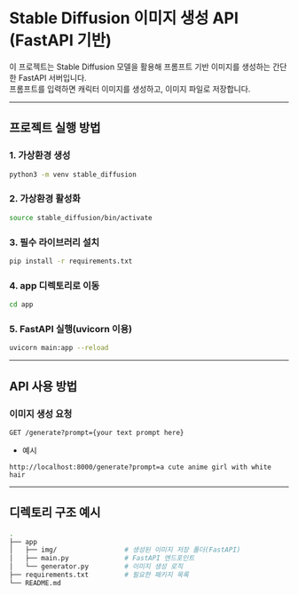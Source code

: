 # Stable Diffusion 이미지 생성 API (FastAPI 기반)

이 프로젝트는 Stable Diffusion 모델을 활용해 프롬프트 기반 이미지를 생성하는 간단한 FastAPI 서버입니다.  
프롬프트를 입력하면 캐릭터 이미지를 생성하고, 이미지 파일로 저장합니다.

---

## 프로젝트 실행 방법

### 1. 가상환경 생성
```bash
python3 -m venv stable_diffusion
```

### 2. 가상환경 활성화
```bash
source stable_diffusion/bin/activate
```

### 3. 필수 라이브러리 설치
```bash
pip install -r requirements.txt
```

### 4. app 디렉토리로 이동
```bash
cd app
```

### 5. FastAPI 실행(uvicorn 이용)
```bash
uvicorn main:app --reload
```
---

## API 사용 방법

### 이미지 생성 요청
```
GET /generate?prompt={your text prompt here}
```

- 예시
```
http://localhost:8000/generate?prompt=a cute anime girl with white hair
```

---

## 디렉토리 구조 예시
```bash
.
├── app
│   ├── img/                 # 생성된 이미지 저장 폴더(FastAPI)
│   ├── main.py              # FastAPI 엔드포인트
│   └── generator.py         # 이미지 생성 로직
├── requirements.txt         # 필요한 패키지 목록
└── README.md
```